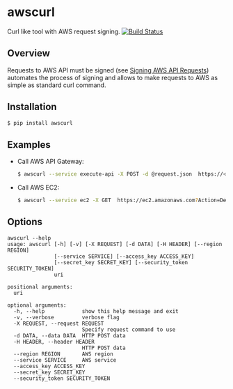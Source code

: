 # awscurl
Curl like tool with AWS request signing. [![Build Status](https://travis-ci.org/okigan/awscurl.svg?branch=master)](https://travis-ci.org/okigan/awscurl)


## Overview 
Requests to AWS API must be signed (see [Signing AWS API Requests](http://docs.aws.amazon.com/general/latest/gr/signing_aws_api_requests.html)) 
automates the process of signing and allows to make requests to AWS as simple as standard curl command.


## Installation
  ```sh
  $ pip install awscurl
  ```

## Examples
* Call AWS API Gateway: 
  ```sh
  $ awscurl --service execute-api -X POST -d @request.json  https://<yourhost>.execute-api.us-east-1.amazonaws.com/<your resource>
  ```
  
* Call AWS EC2: 
  ```sh
  $ awscurl --service ec2 -X GET  https://ec2.amazonaws.com?Action=DescribeRegions&Version=2013-10-15
  ```

## Options
```
awscurl --help 
usage: awscurl [-h] [-v] [-X REQUEST] [-d DATA] [-H HEADER] [--region REGION]
               [--service SERVICE] [--access_key ACCESS_KEY]
               [--secret_key SECRET_KEY] [--security_token SECURITY_TOKEN]
               uri

positional arguments:
  uri

optional arguments:
  -h, --help            show this help message and exit
  -v, --verbose         verbose flag
  -X REQUEST, --request REQUEST
                        Specify request command to use
  -d DATA, --data DATA  HTTP POST data
  -H HEADER, --header HEADER
                        HTTP POST data
  --region REGION       AWS region
  --service SERVICE     AWS service
  --access_key ACCESS_KEY
  --secret_key SECRET_KEY
  --security_token SECURITY_TOKEN

```